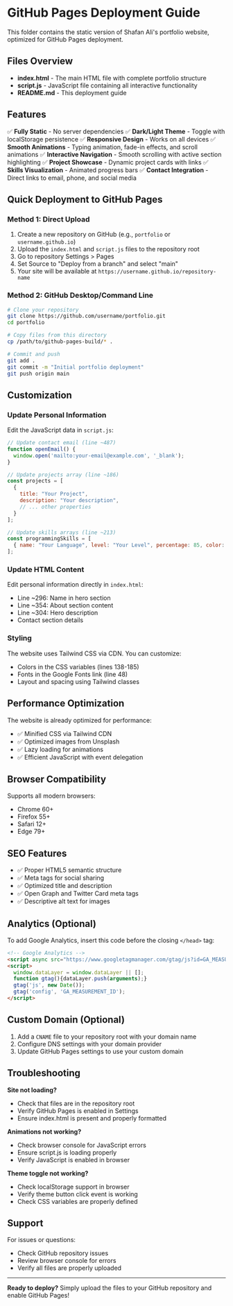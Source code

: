 # GitHub Pages Deployment Guide

This folder contains the static version of Shafan Ali's portfolio website, optimized for GitHub Pages deployment.

## Files Overview

- **index.html** - The main HTML file with complete portfolio structure
- **script.js** - JavaScript file containing all interactive functionality
- **README.md** - This deployment guide

## Features

✅ **Fully Static** - No server dependencies
✅ **Dark/Light Theme** - Toggle with localStorage persistence
✅ **Responsive Design** - Works on all devices
✅ **Smooth Animations** - Typing animation, fade-in effects, and scroll animations
✅ **Interactive Navigation** - Smooth scrolling with active section highlighting
✅ **Project Showcase** - Dynamic project cards with links
✅ **Skills Visualization** - Animated progress bars
✅ **Contact Integration** - Direct links to email, phone, and social media

## Quick Deployment to GitHub Pages

### Method 1: Direct Upload
1. Create a new repository on GitHub (e.g., `portfolio` or `username.github.io`)
2. Upload the `index.html` and `script.js` files to the repository root
3. Go to repository Settings > Pages
4. Set Source to "Deploy from a branch" and select "main"
5. Your site will be available at `https://username.github.io/repository-name`

### Method 2: GitHub Desktop/Command Line
```bash
# Clone your repository
git clone https://github.com/username/portfolio.git
cd portfolio

# Copy files from this directory
cp /path/to/github-pages-build/* .

# Commit and push
git add .
git commit -m "Initial portfolio deployment"
git push origin main
```

## Customization

### Update Personal Information
Edit the JavaScript data in `script.js`:

```javascript
// Update contact email (line ~487)
function openEmail() {
  window.open('mailto:your-email@example.com', '_blank');
}

// Update projects array (line ~186)
const projects = [
  {
    title: "Your Project",
    description: "Your description",
    // ... other properties
  }
];

// Update skills arrays (line ~213)
const programmingSkills = [
  { name: "Your Language", level: "Your Level", percentage: 85, color: "from-blue-500 to-purple-600" }
];
```

### Update HTML Content
Edit personal information directly in `index.html`:
- Line ~296: Name in hero section
- Line ~354: About section content
- Line ~304: Hero description
- Contact section details

### Styling
The website uses Tailwind CSS via CDN. You can customize:
- Colors in the CSS variables (lines 138-185)
- Fonts in the Google Fonts link (line 48)
- Layout and spacing using Tailwind classes

## Performance Optimization

The website is already optimized for performance:
- ✅ Minified CSS via Tailwind CDN
- ✅ Optimized images from Unsplash
- ✅ Lazy loading for animations
- ✅ Efficient JavaScript with event delegation

## Browser Compatibility

Supports all modern browsers:
- Chrome 60+
- Firefox 55+
- Safari 12+
- Edge 79+

## SEO Features

- ✅ Proper HTML5 semantic structure
- ✅ Meta tags for social sharing
- ✅ Optimized title and description
- ✅ Open Graph and Twitter Card meta tags
- ✅ Descriptive alt text for images

## Analytics (Optional)

To add Google Analytics, insert this code before the closing `</head>` tag:

```html
<!-- Google Analytics -->
<script async src="https://www.googletagmanager.com/gtag/js?id=GA_MEASUREMENT_ID"></script>
<script>
  window.dataLayer = window.dataLayer || [];
  function gtag(){dataLayer.push(arguments);}
  gtag('js', new Date());
  gtag('config', 'GA_MEASUREMENT_ID');
</script>
```

## Custom Domain (Optional)

1. Add a `CNAME` file to your repository root with your domain name
2. Configure DNS settings with your domain provider
3. Update GitHub Pages settings to use your custom domain

## Troubleshooting

**Site not loading?**
- Check that files are in the repository root
- Verify GitHub Pages is enabled in Settings
- Ensure index.html is present and properly formatted

**Animations not working?**
- Check browser console for JavaScript errors
- Ensure script.js is loading properly
- Verify JavaScript is enabled in browser

**Theme toggle not working?**
- Check localStorage support in browser
- Verify theme button click event is working
- Check CSS variables are properly defined

## Support

For issues or questions:
- Check GitHub repository issues
- Review browser console for errors
- Verify all files are properly uploaded

---

**Ready to deploy?** Simply upload the files to your GitHub repository and enable GitHub Pages!
